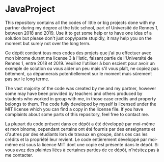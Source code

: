 # JavaProject

This repository contains all the codes of little or big projects done with my partner during my degree at the Istic school, part of Université de Rennes 1, between 2018 and 2019. Use it to get some help or to have one idea of a solution but please don't just copy/paste stupidly, it may help you on the moment but surely not over the long term.

Ce dépôt contient tous mes codes des projets que j'ai pu effectuer avec mon binome durant ma license 3 à l'Istic, faisant partie de l'Université de Rennes 1, entre 2018 et 2019. Veuillez l'utiliser à bon escient pour avoir un exemple de solution ou vous aider un peu mais s'il vous plaît, ne copiez pas bêtement, ça dépannerais potentiellement sur le moment mais sûrement pas sur le long terme.

The vast majority of the code was created by me and my partner, however some may have been provided by teachers and others produced by students who worked in group with me, in those case credits and property belongs to them. The code fully developed by myself is licensed under the MIT license which you can find a copy in the license file. If you have complaints about some parts of this repository, feel free to contact me.

La plupart du code présent dans ce dépôt a été développé par moi-même et mon binome, cependant certains ont été fournis par des enseignants et d'autres par des étudiants lors de travaux en groupe, dans ces cas les crédits et la propriété leur revient. Le code entièrement développé par moi-même est sous la licence MIT dont une copie est présente dans le dépôt. Si vous avez des plaintes liées à certaines parties de ce dépôt, n'hésitez pas à me contacter.
